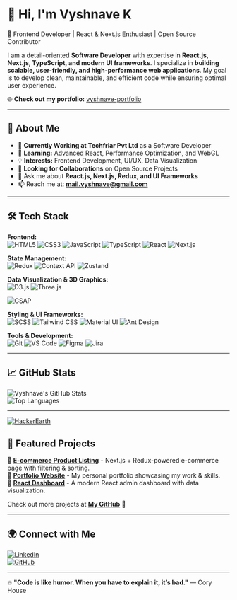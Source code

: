 # 👋 Hi, I'm Vyshnave K

🚀 Frontend Developer | React & Next.js Enthusiast | Open Source Contributor  

I am a detail-oriented **Software Developer** with expertise in **React.js, Next.js, TypeScript, and modern UI frameworks**. I specialize in **building scalable, user-friendly, and high-performance web applications**. My goal is to develop clean, maintainable, and efficient code while ensuring optimal user experience.


🌐 **Check out my portfolio:** [vyshnave-portfolio](https://vyshnave-portfolio.netlify.app/)  

---

## 🌟 About Me  
- 🔭 **Currently Working at Techfriar Pvt Ltd** as a Software Developer  
- 🌱 **Learning:** Advanced React, Performance Optimization, and WebGL  
- 💡 **Interests:** Frontend Development, UI/UX, Data Visualization  
- 👯 **Looking for Collaborations** on Open Source Projects  
- 💬 Ask me about **React.js, Next.js, Redux, and UI Frameworks**  
- 📫 Reach me at: **[mail.vyshnave@gmail.com](mailto:mail.vyshnave@gmail.com)**  
---

## 🛠️ Tech Stack  

**Frontend:**  
![HTML5](https://img.shields.io/badge/HTML5-E34F26?style=for-the-badge&logo=html5&logoColor=white)
![CSS3](https://img.shields.io/badge/CSS3-1572B6?style=for-the-badge&logo=css3&logoColor=white)
![JavaScript](https://img.shields.io/badge/JavaScript-F7DF1E?style=for-the-badge&logo=javascript&logoColor=black)
![TypeScript](https://img.shields.io/badge/TypeScript-007ACC?style=for-the-badge&logo=typescript&logoColor=white)
![React](https://img.shields.io/badge/React-61DAFB?style=for-the-badge&logo=react&logoColor=black)
![Next.js](https://img.shields.io/badge/Next.js-000000?style=for-the-badge&logo=next.js&logoColor=white)

**State Management:**  
![Redux](https://img.shields.io/badge/Redux-764ABC?style=for-the-badge&logo=redux&logoColor=white)
![Context API](https://img.shields.io/badge/Context%20API-008080?style=for-the-badge)
![Zustand](https://img.shields.io/badge/Zustand-3182CE?style=for-the-badge)

**Data Visualization & 3D Graphics:**  
![D3.js](https://img.shields.io/badge/D3.js-F9A03C?style=for-the-badge&logo=d3.js&logoColor=white)
![Three.js](https://img.shields.io/badge/Three.js-000000?style=for-the-badge&logo=three.js&logoColor=white)  
 
![GSAP](https://img.shields.io/badge/GSAP-88CE02?style=for-the-badge&logo=greensock&logoColor=white) 

**Styling & UI Frameworks:**  
![SCSS](https://img.shields.io/badge/SCSS-CC6699?style=for-the-badge&logo=sass&logoColor=white)
![Tailwind CSS](https://img.shields.io/badge/TailwindCSS-38B2AC?style=for-the-badge&logo=tailwind-css&logoColor=white)
![Material UI](https://img.shields.io/badge/Material%20UI-0081CB?style=for-the-badge&logo=mui&logoColor=white)
![Ant Design](https://img.shields.io/badge/Ant%20Design-0170FE?style=for-the-badge&logo=antdesign&logoColor=white)

**Tools & Development:**  
![Git](https://img.shields.io/badge/Git-F05032?style=for-the-badge&logo=git&logoColor=white)
![VS Code](https://img.shields.io/badge/VS%20Code-007ACC?style=for-the-badge&logo=visual-studio-code&logoColor=white)
![Figma](https://img.shields.io/badge/Figma-F24E1E?style=for-the-badge&logo=figma&logoColor=white)
![Jira](https://img.shields.io/badge/Jira-0052CC?style=for-the-badge&logo=jira&logoColor=white)

---

## 📈 GitHub Stats  
![Vyshnave's GitHub Stats](https://github-readme-stats.vercel.app/api?username=vyshnave1997&show_icons=true&theme=tokyonight)  
![Top Languages](https://github-readme-stats.vercel.app/api/top-langs/?username=vyshnave1997&layout=compact&theme=tokyonight)

---
[![HackerEarth](https://img.shields.io/badge/HackerEarth-323754?style=for-the-badge&logo=hackerearth&logoColor=white)](https://www.hackerearth.com/@your-hackerearth-profile)


## 📌 Featured Projects  
🔹 **[E-commerce Product Listing](https://github.com/vyshnave1997/ecommerce-listing-page)** - Next.js + Redux-powered e-commerce page with filtering & sorting.  
🔹 **[Portfolio Website](https://github.com/vyshnave1997/portfolio)** - My personal portfolio showcasing my work & skills.  
🔹 **[React Dashboard](https://github.com/vyshnave1997/react-dashboard)** - A modern React admin dashboard with data visualization.  

Check out more projects at **[My GitHub](https://github.com/vyshnave1997)** 🚀  

---

## 🌍 Connect with Me  
[![LinkedIn](https://img.shields.io/badge/LinkedIn-0077B5?style=for-the-badge&logo=linkedin&logoColor=white)](https://linkedin.com/in/vyshnave)  
[![GitHub](https://img.shields.io/badge/GitHub-181717?style=for-the-badge&logo=github&logoColor=white)](https://github.com/vyshnave1997)  

---

🔥 **"Code is like humor. When you have to explain it, it’s bad."** — Cory House  

